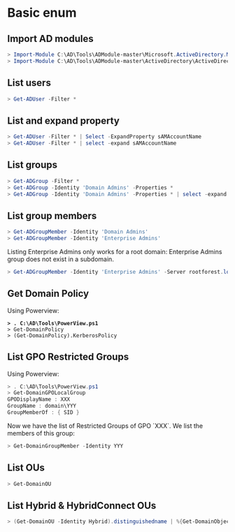 # Basic enum

## Import AD modules

```powershell
> Import-Module C:\AD\Tools\ADModule-master\Microsoft.ActiveDirectory.Management.dll
> Import-Module C:\AD\Tools\ADModule-master\ActiveDirectory\ActiveDirectory.psd1
```

## List users

```powershell
> Get-ADUser -Filter *
```

## List and expand property

```powershell
> Get-ADUser -Filter * | Select -ExpandProperty sAMAccountName
> Get-ADUser -Filter * | select -expand sAMAccountName
```

## List groups

```powershell
> Get-ADGroup -Filter *
> Get-ADGroup -Identity 'Domain Admins' -Properties *
> Get-ADGroup -Identity 'Domain Admins' -Properties * | select -expand members
```

## List group members

```powershell
> Get-ADGroupMember -Identity 'Domain Admins'
> Get-ADGroupMember -Identity 'Enterprise Admins'
```

Listing Enterprise Admins only works for a root domain: Enterprise Admins group does not exist in a subdomain.

```powershell
> Get-ADGroupMember -Identity 'Enterprise Admins' -Server rootforest.local
```

## Get Domain Policy

Using Powerview:

<pre class="language-powershell"><code class="lang-powershell"><strong>> . C:\AD\Tools\PowerView.ps1
</strong>> Get-DomainPolicy
> (Get-DomainPolicy).KerberosPolicy
</code></pre>

## List GPO Restricted Groups

Using Powerview:

```powershell
> . C:\AD\Tools\PowerView.ps1
> Get-DomainGPOLocalGroup
GPODisplayName : XXX
GroupName : domain\YYY
GroupMemberOf : { SID }
```

Now we have the list of Restricted Groups of GPO \`XXX\`. We list the members of this group:

```powershell
> Get-DomainGroupMember -Identity YYY
```

## List OUs

```powershell
> Get-DomainOU
```

## List Hybrid & HybridConnect OUs

```powershell
> (Get-DomainOU -Identity Hybrid).distinguishedname | %{Get-DomainObject -SearchBase $_} | select name,samaccounttype
```
